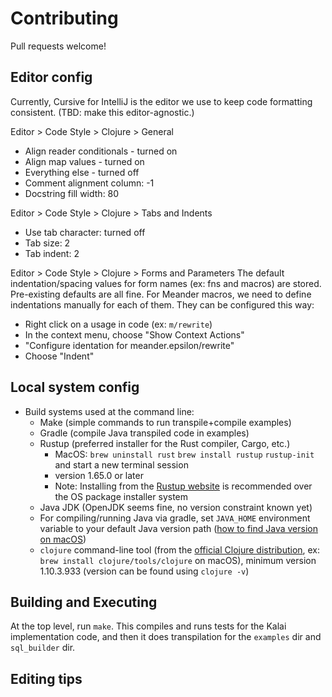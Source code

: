# Contributing

Pull requests welcome!

## Editor config

Currently, Cursive for IntelliJ is the editor we use to keep code formatting consistent.
(TBD: make this editor-agnostic.)

Editor > Code Style > Clojure > General
* Align reader conditionals - turned on
* Align map values - turned on
* Everything else - turned off
* Comment alignment column: -1
* Docstring fill width: 80

Editor > Code Style > Clojure > Tabs and Indents
* Use tab character: turned off
* Tab size: 2
* Tab indent: 2

Editor > Code Style > Clojure > Forms and Parameters
The default indentation/spacing values for form names (ex: fns and macros) are stored.
Pre-existing defaults are all fine.
For Meander macros, we need to define indentations manually for each of them.
They can be configured this way:
* Right click on a usage in code (ex: `m/rewrite`)
* In the context menu, choose "Show Context Actions"
* "Configure identation for meander.epsilon/rewrite"
* Choose "Indent"

## Local system config

* Build systems used at the command line:
  - Make (simple commands to run transpile+compile examples)
  - Gradle (compile Java transpiled code in examples)
  - Rustup (preferred installer for the Rust compiler, Cargo, etc.)
    * MacOS: `brew uninstall rust` `brew install rustup` `rustup-init`
    and start a new terminal session
    * version 1.65.0 or later
    * Note: Installing from the [Rustup website](https://rustup.rs/) is recommended over the OS package installer system   
  - Java JDK (OpenJDK seems fine, no version constraint known yet)
  - For compiling/running Java via gradle, set `JAVA_HOME` environment variable to your default Java version path ([how to find Java version on macOS](https://stackoverflow.com/questions/36766028/see-all-the-java-versions-installed-on-mac)) 
  - `clojure` command-line tool (from the [official Clojure distribution](https://clojure.org/guides/getting_started),
    ex: `brew install clojure/tools/clojure` on macOS), minimum version 1.10.3.933 (version can be found using `clojure -v`)
 
## Building and Executing

At the top level, run `make`. This compiles and runs tests for the Kalai implementation code, and then it
does transpilation for the `examples` dir and `sql_builder` dir.

## Editing tips

